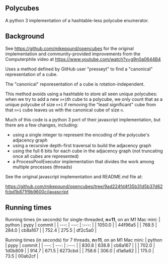 
## Polycubes

A python 3 implementation of a hashtable-less polycube enumerator.

## Background

See https://github.com/mikepound/opencubes for the original implementation and community-provided improvements from the Computerphile video at https://www.youtube.com/watch?v=g9n0a0644B4

Uses a method defined by GitHub user "presseyt" to find a "canonical" representation of a cube.

The "canonical" reporesentation of a cube is rotation-independent.

This method avoids using a hashtable to store all seen unique polycubes: when we try to add a new `n+1`th cube to a polycube, we only count that as a unique polycube of size `n+1` if removing the "least significant" cube from that `n+1` cube leaves us with the canonical cube of size `n`.

Much of this code is a python 3 port of their javascript implementation, but there are a few changes, including:

- using a single integer to represent the encoding of the polycube's adjacency graph
- using a recursive depth-first traversal to build the adjacency graph
- using the full 6 bits for each cube in the adjacency graph (not truncating once all cubes are represented)
- a ProcessPoolExecutor implementation that divides the work among multiple processes (threads)

See the original javascript implementation and README.md file at:

https://github.com/mikepound/opencubes/tree/9ad224fd4f35b31d5b37d62fcbd1b871f9b9600c/javascript

## Running times

Running times (in seconds) for single-threaded, **n=11**, on an M1 Mac mini:
| python |  pypy |  commit |
|   ---: |  ---: |  :---:  |
| 1050.0 |       | 44f96a5 |
| 768.5  | 284.0 | cb8a167 |
| 752.4  | 275.5 | df2c5a0 |

Running times (in seconds) for 7 threads, **n=11**, on an M1 Mac mini:
| python |  pypy |  commit |
|   ---: |  ---: |  :---:  |
| 830.8  | 638.8 | cb8a167 |
|        | 702.0 | 1d0b809 |
| 914.7  | 671.5 | 6273cbd |
| 758.6  | 306.0 | d1a6a62 |
| 175.0  |  73.5 | 00ab2cf |
